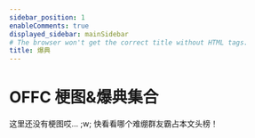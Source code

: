 ```yaml
---
sidebar_position: 1
enableComments: true
displayed_sidebar: mainSidebar
# The browser won't get the correct title without HTML tags.
title: 爆典
---
```


# OFFC 梗图&爆典集合

这里还没有梗图哎... ;w;
快看看哪个难绷群友霸占本文头榜！

